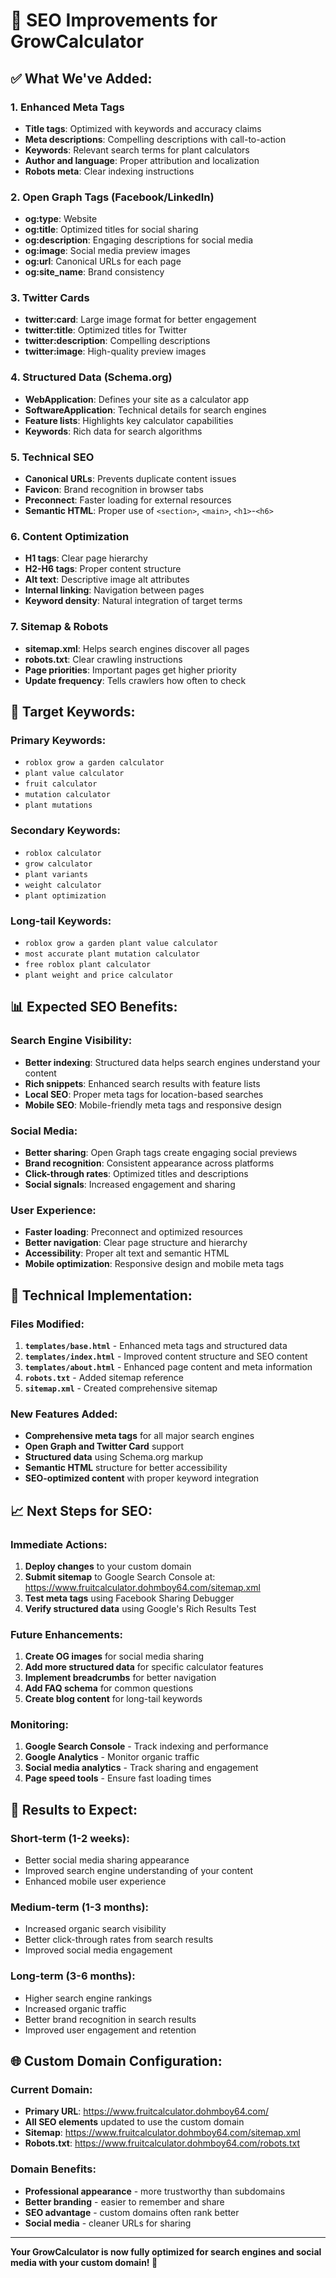 # 🚀 SEO Improvements for GrowCalculator

## ✅ **What We've Added:**

### **1. Enhanced Meta Tags**
- **Title tags**: Optimized with keywords and accuracy claims
- **Meta descriptions**: Compelling descriptions with call-to-action
- **Keywords**: Relevant search terms for plant calculators
- **Author and language**: Proper attribution and localization
- **Robots meta**: Clear indexing instructions

### **2. Open Graph Tags (Facebook/LinkedIn)**
- **og:type**: Website
- **og:title**: Optimized titles for social sharing
- **og:description**: Engaging descriptions for social media
- **og:image**: Social media preview images
- **og:url**: Canonical URLs for each page
- **og:site_name**: Brand consistency

### **3. Twitter Cards**
- **twitter:card**: Large image format for better engagement
- **twitter:title**: Optimized titles for Twitter
- **twitter:description**: Compelling descriptions
- **twitter:image**: High-quality preview images

### **4. Structured Data (Schema.org)**
- **WebApplication**: Defines your site as a calculator app
- **SoftwareApplication**: Technical details for search engines
- **Feature lists**: Highlights key calculator capabilities
- **Keywords**: Rich data for search algorithms

### **5. Technical SEO**
- **Canonical URLs**: Prevents duplicate content issues
- **Favicon**: Brand recognition in browser tabs
- **Preconnect**: Faster loading for external resources
- **Semantic HTML**: Proper use of `<section>`, `<main>`, `<h1>`-`<h6>`

### **6. Content Optimization**
- **H1 tags**: Clear page hierarchy
- **H2-H6 tags**: Proper content structure
- **Alt text**: Descriptive image alt attributes
- **Internal linking**: Navigation between pages
- **Keyword density**: Natural integration of target terms

### **7. Sitemap & Robots**
- **sitemap.xml**: Helps search engines discover all pages
- **robots.txt**: Clear crawling instructions
- **Page priorities**: Important pages get higher priority
- **Update frequency**: Tells crawlers how often to check

## 🎯 **Target Keywords:**

### **Primary Keywords:**
- `roblox grow a garden calculator`
- `plant value calculator`
- `fruit calculator`
- `mutation calculator`
- `plant mutations`

### **Secondary Keywords:**
- `roblox calculator`
- `grow calculator`
- `plant variants`
- `weight calculator`
- `plant optimization`

### **Long-tail Keywords:**
- `roblox grow a garden plant value calculator`
- `most accurate plant mutation calculator`
- `free roblox plant calculator`
- `plant weight and price calculator`

## 📊 **Expected SEO Benefits:**

### **Search Engine Visibility:**
- **Better indexing**: Structured data helps search engines understand your content
- **Rich snippets**: Enhanced search results with feature lists
- **Local SEO**: Proper meta tags for location-based searches
- **Mobile SEO**: Mobile-friendly meta tags and responsive design

### **Social Media:**
- **Better sharing**: Open Graph tags create engaging social previews
- **Brand recognition**: Consistent appearance across platforms
- **Click-through rates**: Optimized titles and descriptions
- **Social signals**: Increased engagement and sharing

### **User Experience:**
- **Faster loading**: Preconnect and optimized resources
- **Better navigation**: Clear page structure and hierarchy
- **Accessibility**: Proper alt text and semantic HTML
- **Mobile optimization**: Responsive design and mobile meta tags

## 🔧 **Technical Implementation:**

### **Files Modified:**
1. **`templates/base.html`** - Enhanced meta tags and structured data
2. **`templates/index.html`** - Improved content structure and SEO content
3. **`templates/about.html`** - Enhanced page content and meta information
4. **`robots.txt`** - Added sitemap reference
5. **`sitemap.xml`** - Created comprehensive sitemap

### **New Features Added:**
- **Comprehensive meta tags** for all major search engines
- **Open Graph and Twitter Card** support
- **Structured data** using Schema.org markup
- **Semantic HTML** structure for better accessibility
- **SEO-optimized content** with proper keyword integration

## 📈 **Next Steps for SEO:**

### **Immediate Actions:**
1. **Deploy changes** to your custom domain
2. **Submit sitemap** to Google Search Console at: https://www.fruitcalculator.dohmboy64.com/sitemap.xml
3. **Test meta tags** using Facebook Sharing Debugger
4. **Verify structured data** using Google's Rich Results Test

### **Future Enhancements:**
1. **Create OG images** for social media sharing
2. **Add more structured data** for specific calculator features
3. **Implement breadcrumbs** for better navigation
4. **Add FAQ schema** for common questions
5. **Create blog content** for long-tail keywords

### **Monitoring:**
1. **Google Search Console** - Track indexing and performance
2. **Google Analytics** - Monitor organic traffic
3. **Social media analytics** - Track sharing and engagement
4. **Page speed tools** - Ensure fast loading times

## 🎉 **Results to Expect:**

### **Short-term (1-2 weeks):**
- Better social media sharing appearance
- Improved search engine understanding of your content
- Enhanced mobile user experience

### **Medium-term (1-3 months):**
- Increased organic search visibility
- Better click-through rates from search results
- Improved social media engagement

### **Long-term (3-6 months):**
- Higher search engine rankings
- Increased organic traffic
- Better brand recognition in search results
- Improved user engagement and retention

## 🌐 **Custom Domain Configuration:**

### **Current Domain:**
- **Primary URL**: https://www.fruitcalculator.dohmboy64.com/
- **All SEO elements** updated to use the custom domain
- **Sitemap**: https://www.fruitcalculator.dohmboy64.com/sitemap.xml
- **Robots.txt**: https://www.fruitcalculator.dohmboy64.com/robots.txt

### **Domain Benefits:**
- **Professional appearance** - more trustworthy than subdomains
- **Better branding** - easier to remember and share
- **SEO advantage** - custom domains often rank better
- **Social media** - cleaner URLs for sharing

---

**Your GrowCalculator is now fully optimized for search engines and social media with your custom domain! 🚀**
